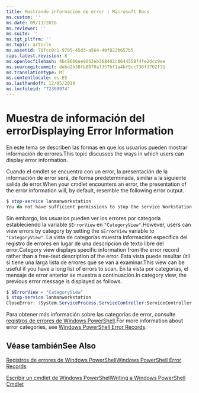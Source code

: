 ```yaml
---
title: Mostrando información de error | Microsoft Docs
ms.custom: ''
ms.date: 09/13/2016
ms.reviewer: ''
ms.suite: ''
ms.tgt_pltfrm: ''
ms.topic: article
ms.assetid: 76fcc0c1-9795-45d3-a564-40f822b657b5
caps.latest.revision: 8
ms.openlocfilehash: 4bc8666ee9053eb368402c8644558f4fe2dcc9ee
ms.sourcegitcommit: debd2b38fb8070a7357bf1a4bf9cc736f3702f31
ms.translationtype: MT
ms.contentlocale: es-ES
ms.lasthandoff: 12/05/2019
ms.locfileid: "72369974"
---
```

# <a name="displaying-error-information"></a><span data-ttu-id="dd220-102">Muestra de información del error</span><span class="sxs-lookup"><span data-stu-id="dd220-102">Displaying Error Information</span></span>

<span data-ttu-id="dd220-103">En este tema se describen las formas en que los usuarios pueden mostrar información de errores.</span><span class="sxs-lookup"><span data-stu-id="dd220-103">This topic discusses the ways in which users can display error information.</span></span>

<span data-ttu-id="dd220-104">Cuando el cmdlet se encuentra con un error, la presentación de la información de error será, de forma predeterminada, similar a la siguiente salida de error.</span><span class="sxs-lookup"><span data-stu-id="dd220-104">When your cmdlet encounters an error, the presentation of the error information will, by default, resemble the following error output.</span></span>

```powershell
$ stop-service lanmanworkstation
You do not have sufficient permissions to stop the service Workstation.
```

<span data-ttu-id="dd220-105">Sin embargo, los usuarios pueden ver los errores por categoría estableciendo la variable `$ErrorView` en `"CategoryView"`.</span><span class="sxs-lookup"><span data-stu-id="dd220-105">However, users can view errors by category by setting the `$ErrorView` variable to `"CategoryView"`.</span></span> <span data-ttu-id="dd220-106">La vista de categorías muestra información específica del registro de errores en lugar de una descripción de texto libre del error.</span><span class="sxs-lookup"><span data-stu-id="dd220-106">Category view displays specific information from the error record rather than a free-text description of the error.</span></span> <span data-ttu-id="dd220-107">Esta vista puede resultar útil si tiene una larga lista de errores que se van a examinar.</span><span class="sxs-lookup"><span data-stu-id="dd220-107">This view can be useful if you have a long list of errors to scan.</span></span> <span data-ttu-id="dd220-108">En la vista por categorías, el mensaje de error anterior se muestra a continuación.</span><span class="sxs-lookup"><span data-stu-id="dd220-108">In category view, the previous error message is displayed as follows.</span></span>

```powershell
$ $ErrorView = "CategoryView"
$ stop-service lanmanworkstation
CloseError: (System.ServiceProcess.ServiceController:ServiceController) [stop-service], ServiceCommandException
```

<span data-ttu-id="dd220-109">Para obtener más información sobre las categorías de error, consulte [registros de errores de Windows PowerShell](./windows-powershell-error-records.md).</span><span class="sxs-lookup"><span data-stu-id="dd220-109">For more information about error categories, see [Windows PowerShell Error Records](./windows-powershell-error-records.md).</span></span>

## <a name="see-also"></a><span data-ttu-id="dd220-110">Véase también</span><span class="sxs-lookup"><span data-stu-id="dd220-110">See Also</span></span>

[<span data-ttu-id="dd220-111">Registros de errores de Windows PowerShell</span><span class="sxs-lookup"><span data-stu-id="dd220-111">Windows PowerShell Error Records</span></span>](./windows-powershell-error-records.md)

[<span data-ttu-id="dd220-112">Escribir un cmdlet de Windows PowerShell</span><span class="sxs-lookup"><span data-stu-id="dd220-112">Writing a Windows PowerShell Cmdlet</span></span>](./writing-a-windows-powershell-cmdlet.md)
